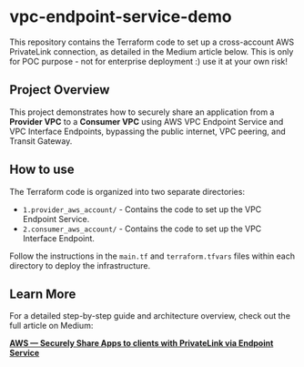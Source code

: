 # vpc-endpoint-service-demo
This repository contains the Terraform code to set up a cross-account AWS PrivateLink connection, as detailed in the Medium article below.
This is only for POC purpose - not for enterprise deployment :) use it at your own risk!

## Project Overview
This project demonstrates how to securely share an application from a **Provider VPC** to a **Consumer VPC** using AWS VPC Endpoint Service and VPC Interface Endpoints, bypassing the public internet, VPC peering, and Transit Gateway.

## How to use
The Terraform code is organized into two separate directories:
* `1.provider_aws_account/` - Contains the code to set up the VPC Endpoint Service.
* `2.consumer_aws_account/` - Contains the code to set up the VPC Interface Endpoint.

Follow the instructions in the `main.tf` and `terraform.tfvars` files within each directory to deploy the infrastructure.

## Learn More
For a detailed step-by-step guide and architecture overview, check out the full article on Medium:

[**AWS — Securely Share Apps to clients with PrivateLink via Endpoint Service**](https://medium.com/@bhrth.dsra1/aws-securely-share-app-to-clients-with-privatelink-via-endpoint-service-6215d9965c03)